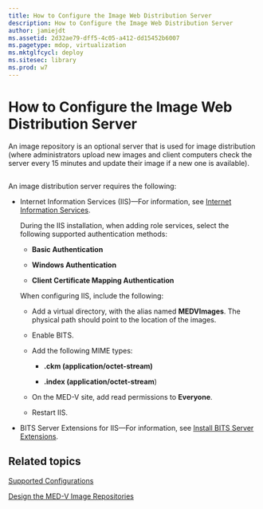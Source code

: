 ```yaml
---
title: How to Configure the Image Web Distribution Server
description: How to Configure the Image Web Distribution Server
author: jamiejdt
ms.assetid: 2d32ae79-dff5-4c05-a412-dd15452b6007
ms.pagetype: mdop, virtualization
ms.mktglfcycl: deploy
ms.sitesec: library
ms.prod: w7
---
```



# How to Configure the Image Web Distribution Server


An image repository is an optional server that is used for image distribution (where administrators upload new images and client computers check the server every 15 minutes and update their image if a new one is available).

## <a href="" id="bkmk-configuringanimagereporitoryusingiis"></a>


An image distribution server requires the following:

-   Internet Information Services (IIS)—For information, see [Internet Information Services](https://go.microsoft.com/fwlink/?LinkId=142995).

    During the IIS installation, when adding role services, select the following supported authentication methods:

    -   **Basic Authentication**

    -   **Windows Authentication**

    -   **Client Certificate Mapping Authentication**

    When configuring IIS, include the following:

    -   Add a virtual directory, with the alias named **MEDVImages**. The physical path should point to the location of the images.

    -   Enable BITS.

    -   Add the following MIME types:

        -   **.ckm (application/octet-stream)**

        -   **.index (application/octet-stream**)

    -   On the MED-V site, add read permissions to **Everyone**.

    -   Restart IIS.

-   BITS Server Extensions for IIS—For information, see [Install BITS Server Extensions](https://go.microsoft.com/fwlink/?LinkId=142996).

## Related topics


[Supported Configurations](supported-configurationsmedv-orientation.md)

[Design the MED-V Image Repositories](design-the-med-v-image-repositories.md)

 

 





